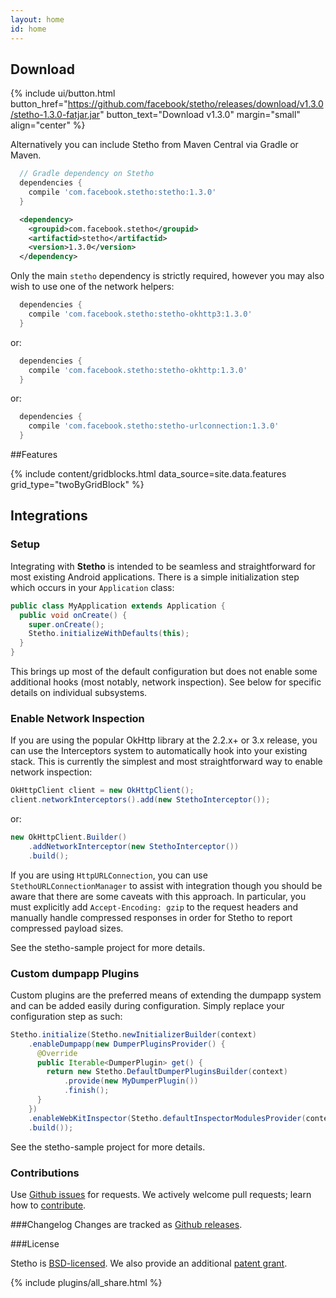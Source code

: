 ```yaml
---
layout: home
id: home
---
```


## Download

{% include ui/button.html button_href="https://github.com/facebook/stetho/releases/download/v1.3.0/stetho-1.3.0-fatjar.jar" button_text="Download v1.3.0" margin="small" align="center" %}

Alternatively you can include Stetho from Maven Central via Gradle or Maven. 

```groovy
  // Gradle dependency on Stetho 
  dependencies { 
    compile 'com.facebook.stetho:stetho:1.3.0' 
  } 
```

```xml
  <dependency>
    <groupid>com.facebook.stetho</groupid> 
    <artifactid>stetho</artifactid> 
    <version>1.3.0</version> 
  </dependency> 
```

Only the main `stetho` dependency is strictly required, however you may also wish to use one of the network helpers: 

```groovy 
  dependencies { 
    compile 'com.facebook.stetho:stetho-okhttp3:1.3.0' 
  } 
```

or:

```groovy 
  dependencies { 
    compile 'com.facebook.stetho:stetho-okhttp:1.3.0' 
  } 
```

or: 

```groovy
  dependencies { 
    compile 'com.facebook.stetho:stetho-urlconnection:1.3.0' 
  } 
```

##Features 

{% include content/gridblocks.html data_source=site.data.features grid_type="twoByGridBlock" %}

## Integrations

### Setup

Integrating with **Stetho** is intended to be seamless and straightforward for most existing Android applications. There is a simple initialization step which occurs in your `Application` class:
    
```java    
public class MyApplication extends Application {
  public void onCreate() {
    super.onCreate();
    Stetho.initializeWithDefaults(this);
  }
}
```

This brings up most of the default configuration but does not enable some additional hooks (most notably, network inspection). See below for specific details on individual subsystems.

### Enable Network Inspection

If you are using the popular OkHttp library at the 2.2.x+ or 3.x release, you can use the Interceptors system to automatically hook into your existing stack. This is currently the simplest and most straightforward way to enable network inspection: 
    
```java    
OkHttpClient client = new OkHttpClient();
client.networkInterceptors().add(new StethoInterceptor());
```

or:

```java
new OkHttpClient.Builder()
    .addNetworkInterceptor(new StethoInterceptor())
    .build();
```

If you are using `HttpURLConnection`, you can use `StethoURLConnectionManager` to assist with integration though you should be aware that there are some caveats with this approach. In particular, you must explicitly add `Accept-Encoding: gzip` to the request headers and manually handle compressed responses in order for Stetho to report compressed payload sizes.

See the stetho-sample project for more details. 

### Custom dumpapp Plugins

Custom plugins are the preferred means of extending the dumpapp system and can be added easily during configuration. Simply replace your configuration step as such: 
  
```java  
Stetho.initialize(Stetho.newInitializerBuilder(context)
    .enableDumpapp(new DumperPluginsProvider() {
      @Override
      public Iterable<DumperPlugin> get() {
        return new Stetho.DefaultDumperPluginsBuilder(context)
            .provide(new MyDumperPlugin())
            .finish();
      }
    })
    .enableWebKitInspector(Stetho.defaultInspectorModulesProvider(context))
    .build());
```

See the stetho-sample project for more details. 

### Contributions
Use [Github issues](https://github.com/facebook/stetho/issues) for requests. We actively welcome pull requests; learn how to [contribute](https://github.com/facebook/stetho/blob/master/CONTRIBUTING.md).

###Changelog
Changes are tracked as [Github releases](https://github.com/facebook/stetho/releases).

###License  

Stetho is [BSD-licensed](https://github.com/facebook/stetho/blob/master/LICENSE). We also provide an additional [patent grant](https://github.com/facebook/stetho/blob/master/PATENTS).

{% include plugins/all_share.html %}
